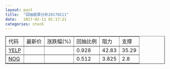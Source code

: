 ```yaml
---
layout: post
title:  "回抽股票分析20170211"
date:   2017-02-11 01:17:21
categories: stock
---
```

<script type="text/javascript">
var stockList = []
stockList.push('gb_yelp');
stockList.push('gb_nog');
</script>
<table border="1">
 <tr>
 <td>代码</td>
 <td>最新价</td>
 <td>涨跌幅(%)</td>
 <td>回抽比例</td>
 <td>阻力</td>
 <td>支撑</td>
</tr>
  <tr id="yelp">
  <td><a href="http://stock.finance.sina.com.cn/usstock/quotes/YELP.html" target="_blank">YELP</a></td><td></td><td></td><td>0.928</td><td>42.83</td><td>35.29</td></tr>
  <tr id="nog">
  <td><a href="http://stock.finance.sina.com.cn/usstock/quotes/NOG.html" target="_blank">NOG</a></td><td></td><td></td><td>0.512</td><td>3.825</td><td>2.8</td></tr>
</table>
